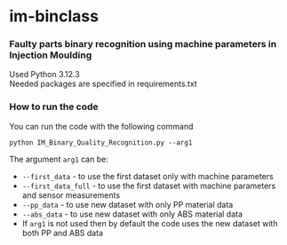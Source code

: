 # im-binclass  
### Faulty parts binary recognition using machine parameters in Injection Moulding  

Used Python 3.12.3  
Needed packages are specified in requirements.txt  

### How to run the code  
You can run the code with the following command  
```
python IM_Binary_Quality_Recognition.py --arg1
```
The argument `arg1` can be:  
- `--first_data` - to use the first dataset only with machine parameters
- `--first_data_full` - to use the first dataset with machine parameters and sensor measurements
- `--pp_data` - to use new dataset with only PP material data
- `--abs_data` - to use new dataset with only ABS material data
- If `arg1` is not used then by default the code uses the new dataset with both PP and ABS data 